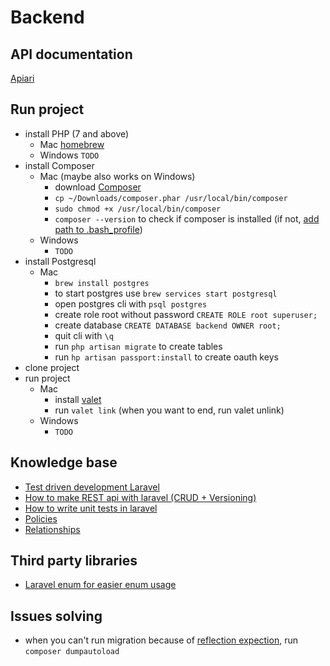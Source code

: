 # Backend

## API documentation

[Apiari](https://sw2backend.docs.apiary.io/#)

## Run project

- install PHP (7 and above)
    -  Mac [homebrew](https://formulae.brew.sh/formula/php)
    - Windows `TODO`
- install Composer
    - Mac (maybe also works on Windows)
        - download [Composer](https://getcomposer.org/composer.phar)
        - `cp ~/Downloads/composer.phar /usr/local/bin/composer`
        - `sudo chmod +x /usr/local/bin/composer`
        - `composer --version` to check if composer is installed (if not, [add path to .bash_profile](https://stackoverflow.com/questions/25373188/laravel-installation-how-to-place-the-composer-vendor-bin-directory-in-your))
    - Windows
        - `TODO`
- install Postgresql
    - Mac
        - `brew install postgres`
        - to start postgres use `brew services start postgresql`
        - open postgres cli with `psql postgres`
        - create role root without password `CREATE ROLE root superuser;`
        - create database `CREATE DATABASE backend OWNER root;`
        - quit cli with `\q`
        - run `php artisan migrate` to create tables
        - run `hp artisan passport:install` to create oauth keys
- clone project
- run project
    - Mac
        - install [valet](https://laravel.com/docs/6.x/valet)
        - run `valet link` (when you want to end, run valet unlink)
    - Windows
        - `TODO`

## Knowledge base

- [Test driven development Laravel](https://www.youtube.com/watch?v=0Rjsuw1ScXg&list=PLpzy7FIRqpGAbkfdxo1MwOS9xjG3O3z1y)
- [How to make REST api with laravel (CRUD + Versioning)](https://www.youtube.com/playlist?list=PL41lfR-6DnOppiHXkPKZ2tT1WBIjIufVs)
- [How to write unit tests in laravel](https://www.youtube.com/watch?v=RJ_iXzdSpT0&t=1269s)
- [Policies](https://www.youtube.com/watch?v=NrlY-xeqHBg)
- [Relationships](https://medium.com/swlh/a-guide-on-laravel-relationships-1febfac430f6)

## Third party libraries

- [Laravel enum for easier enum usage](https://github.com/BenSampo/laravel-enum#installation)

## Issues solving

- when you can't run migration because of [reflection expection](https://stackoverflow.com/questions/36206742/class-usertableseeder-does-not-exist-laravel-5-0-php-artisan-dbseed), run `composer dumpautoload`
